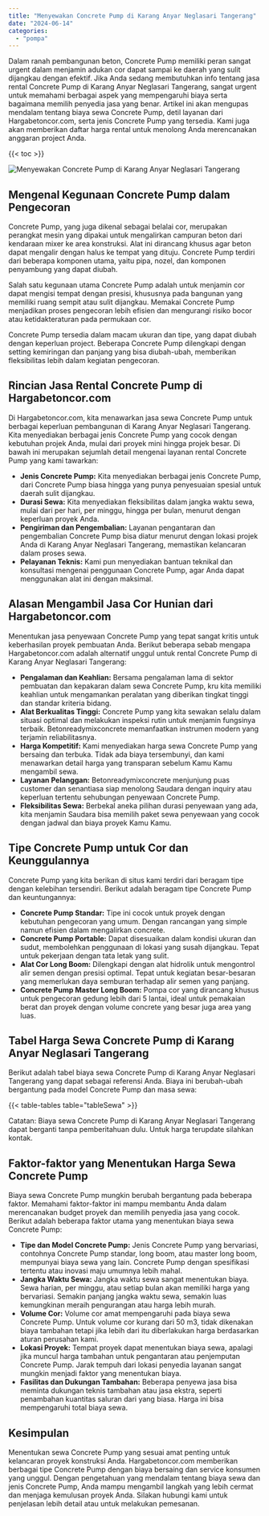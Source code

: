 ```yaml
---
title: "Menyewakan Concrete Pump di Karang Anyar Neglasari Tangerang"
date: "2024-06-14"
categories: 
  - "pompa"
---
```




Dalam ranah pembangunan beton, Concrete Pump memiliki peran sangat urgent dalam menjamin adukan cor dapat sampai ke daerah yang sulit dijangkau dengan efektif. Jika Anda sedang membutuhkan info tentang jasa rental Concrete Pump di Karang Anyar Neglasari Tangerang, sangat urgent untuk memahami berbagai aspek yang mempengaruhi biaya serta bagaimana memilih penyedia jasa yang benar. Artikel ini akan mengupas mendalam tentang biaya sewa Concrete Pump, detil layanan dari Hargabetoncor.com, serta jenis Concrete Pump yang tersedia. Kami juga akan memberikan daftar harga rental untuk menolong Anda merencanakan anggaran project Anda.

{{< toc >}}

![Menyewakan Concrete Pump di Karang Anyar Neglasari Tangerang](https://hargareadymixid.github.io/pompa/concrete-pump%20(1).png)

## Mengenal Kegunaan Concrete Pump dalam Pengecoran

Concrete Pump, yang juga dikenal sebagai belalai cor, merupakan perangkat mesin yang dipakai untuk mengalirkan campuran beton dari kendaraan mixer ke area konstruksi. Alat ini dirancang khusus agar beton dapat mengalir dengan halus ke tempat yang dituju. Concrete Pump terdiri dari beberapa komponen utama, yaitu pipa, nozel, dan komponen penyambung yang dapat diubah.

Salah satu kegunaan utama Concrete Pump adalah untuk menjamin cor dapat mengisi tempat dengan presisi, khususnya pada bangunan yang memiliki ruang sempit atau sulit dijangkau. Memakai Concrete Pump menjadikan proses pengecoran lebih efisien dan mengurangi risiko bocor atau ketidakteraturan pada permukaan cor.

Concrete Pump tersedia dalam macam ukuran dan tipe, yang dapat diubah dengan keperluan project. Beberapa Concrete Pump dilengkapi dengan setting kemiringan dan panjang yang bisa diubah-ubah, memberikan fleksibilitas lebih dalam kegiatan pengecoran.

## Rincian Jasa Rental Concrete Pump di Hargabetoncor.com

Di Hargabetoncor.com, kita menawarkan jasa sewa Concrete Pump untuk berbagai keperluan pembangunan di Karang Anyar Neglasari Tangerang. Kita menyediakan berbagai jenis Concrete Pump yang cocok dengan kebutuhan projek Anda, mulai dari proyek mini hingga projek besar. Di bawah ini merupakan sejumlah detail mengenai layanan rental Concrete Pump yang kami tawarkan:

- **Jenis Concrete Pump:** Kita menyediakan berbagai jenis Concrete Pump, dari Concrete Pump biasa hingga yang punya penyesuaian spesial untuk daerah sulit dijangkau.
- **Durasi Sewa:** Kita menyediakan fleksibilitas dalam jangka waktu sewa, mulai dari per hari, per minggu, hingga per bulan, menurut dengan keperluan proyek Anda.
- **Pengiriman dan Pengembalian:** Layanan pengantaran dan pengembalian Concrete Pump bisa diatur menurut dengan lokasi projek Anda di Karang Anyar Neglasari Tangerang, memastikan kelancaran dalam proses sewa.
- **Pelayanan Teknis:** Kami pun menyediakan bantuan teknikal dan konsultasi mengenai penggunaan Concrete Pump, agar Anda dapat menggunakan alat ini dengan maksimal.

## Alasan Mengambil Jasa Cor Hunian dari Hargabetoncor.com

Menentukan jasa penyewaan Concrete Pump yang tepat sangat kritis untuk keberhasilan proyek pembuatan Anda. Berikut beberapa sebab mengapa Hargabetoncor.com adalah alternatif unggul untuk rental Concrete Pump di Karang Anyar Neglasari Tangerang:

- **Pengalaman dan Keahlian:** Bersama pengalaman lama di sektor pembuatan dan kepakaran dalam sewa Concrete Pump, kru kita memiliki keahlian untuk mengamankan peralatan yang diberikan tingkat tinggi dan standar kriteria bidang.
- **Alat Berkualitas Tinggi:** Concrete Pump yang kita sewakan selalu dalam situasi optimal dan melakukan inspeksi rutin untuk menjamin fungsinya terbaik. Betonreadymixconcrete memanfaatkan instrumen modern yang terjamin reliabilitasnya.
- **Harga Kompetitif:** Kami menyediakan harga sewa Concrete Pump yang bersaing dan terbuka. Tidak ada biaya tersembunyi, dan kami menawarkan detail harga yang transparan sebelum Kamu Kamu mengambil sewa.
- **Layanan Pelanggan:** Betonreadymixconcrete menjunjung puas customer dan senantiasa siap menolong Saudara dengan inquiry atau keperluan tertentu sehubungan penyewaan Concrete Pump.
- **Fleksibilitas Sewa:** Berbekal aneka pilihan durasi penyewaan yang ada, kita menjamin Saudara bisa memilih paket sewa penyewaan yang cocok dengan jadwal dan biaya proyek Kamu Kamu.

## Tipe Concrete Pump untuk Cor dan Keunggulannya

Concrete Pump yang kita berikan di situs kami terdiri dari beragam tipe dengan kelebihan tersendiri. Berikut adalah beragam tipe Concrete Pump dan keuntungannya:

- **Concrete Pump Standar:** Tipe ini cocok untuk proyek dengan kebutuhan pengecoran yang umum. Dengan rancangan yang simple namun efisien dalam mengalirkan concrete.
- **Concrete Pump Portable:** Dapat disesuaikan dalam kondisi ukuran dan sudut, membolehkan penggunaan di lokasi yang susah dijangkau. Tepat untuk pekerjaan dengan tata letak yang sulit.
- **Alat Cor Long Boom:** Dilengkapi dengan alat hidrolik untuk mengontrol alir semen dengan presisi optimal. Tepat untuk kegiatan besar-besaran yang memerlukan daya semburan terhadap alir semen yang panjang.
- **Concrete Pump Master Long Boom:** Pompa cor yang dirancang khusus untuk pengecoran gedung lebih dari 5 lantai, ideal untuk pemakaian berat dan proyek dengan volume concrete yang besar juga area yang luas.

## Tabel Harga Sewa Concrete Pump di Karang Anyar Neglasari Tangerang

Berikut adalah tabel biaya sewa Concrete Pump di Karang Anyar Neglasari Tangerang yang dapat sebagai referensi Anda. Biaya ini berubah-ubah bergantung pada model Concrete Pump dan masa sewa:

{{< table-tables table="tableSewa" >}}

Catatan: Biaya sewa Concrete Pump di Karang Anyar Neglasari Tangerang dapat berganti tanpa pemberitahuan dulu. Untuk harga terupdate silahkan kontak.

## Faktor-faktor yang Menentukan Harga Sewa Concrete Pump

Biaya sewa Concrete Pump mungkin berubah bergantung pada beberapa faktor. Memahami faktor-faktor ini mampu membantu Anda dalam merencanakan budget proyek dan memilih penyedia jasa yang cocok. Berikut adalah beberapa faktor utama yang menentukan biaya sewa Concrete Pump:

- **Tipe dan Model Concrete Pump:** Jenis Concrete Pump yang bervariasi, contohnya Concrete Pump standar, long boom, atau master long boom, mempunyai biaya sewa yang lain. Concrete Pump dengan spesifikasi tertentu atau inovasi maju umumnya lebih mahal.
- **Jangka Waktu Sewa:** Jangka waktu sewa sangat menentukan biaya. Sewa harian, per minggu, atau setiap bulan akan memiliki harga yang bervariasi. Semakin panjang jangka waktu sewa, semakin luas kemungkinan meraih pengurangan atau harga lebih murah.
- **Volume Cor:** Volume cor amat mempengaruhi pada biaya sewa Concrete Pump. Untuk volume cor kurang dari 50 m3, tidak dikenakan biaya tambahan tetapi jika lebih dari itu diberlakukan harga berdasarkan aturan perusahan kami.
- **Lokasi Proyek:** Tempat proyek dapat menentukan biaya sewa, apalagi jika muncul harga tambahan untuk pengantaran atau penjemputan Concrete Pump. Jarak tempuh dari lokasi penyedia layanan sangat mungkin menjadi faktor yang menentukan biaya.
- **Fasilitas dan Dukungan Tambahan:** Beberapa penyewa jasa bisa meminta dukungan teknis tambahan atau jasa ekstra, seperti penambahan kuantitas saluran dari yang biasa. Harga ini bisa mempengaruhi total biaya sewa.

## Kesimpulan

Menentukan sewa Concrete Pump yang sesuai amat penting untuk kelancaran proyek konstruksi Anda. Hargabetoncor.com memberikan berbagai tipe Concrete Pump dengan biaya bersaing dan service konsumen yang unggul. Dengan pengetahuan yang mendalam tentang biaya sewa dan jenis Concrete Pump, Anda mampu mengambil langkah yang lebih cermat dan menjaga kemulusan proyek Anda. Silakan hubungi kami untuk penjelasan lebih detail atau untuk melakukan pemesanan.
